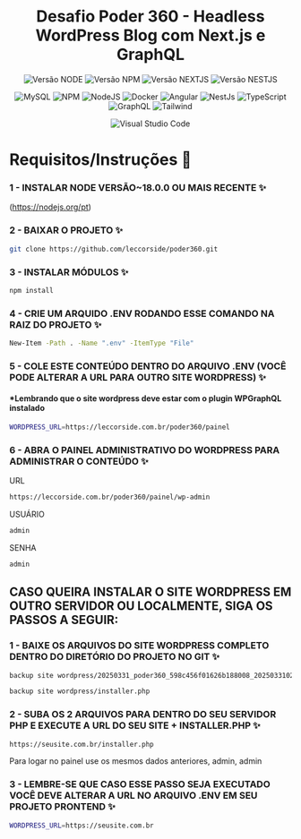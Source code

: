 <div align="center">
  <h1 align="center">
    Desafio Poder 360 - Headless WordPress Blog com Next.js e GraphQL
  </h1>
</div>

<div align="center">

![Versão NODE](http://img.shields.io/static/v1?label=v18.0.0&message=%20NODE&color=GREEN&style=for-the-badge)
![Versão NPM](http://img.shields.io/static/v1?label=v8.6.0&message=%20NPM&color=BLUE&style=for-the-badge)
![Versão NEXTJS](http://img.shields.io/static/v1?label=v15.2.4&message=%20NEXTJS&color=PINK&style=for-the-badge)
![Versão NESTJS](http://img.shields.io/static/v1?label=v18.3.1&message=%20REACT&color=PINK&style=for-the-badge)

![MySQL](https://img.shields.io/badge/wordpress-%2300f.svg?style=for-the-badge&logo=wordpress&logoColor=white)
![NPM](https://img.shields.io/badge/NPM-%23CB3837.svg?style=for-the-badge&logo=npm&logoColor=white)
![NodeJS](https://img.shields.io/badge/node.js-6DA55F?style=for-the-badge&logo=node.js&logoColor=white)
![Docker](https://img.shields.io/badge/Docker-1d63ed?style=for-the-badge&logo=docker&logoColor=f5f5f5)
![Angular](https://img.shields.io/badge/React-DD0031?style=for-the-badge&logo=react&logoColor=white)
![NestJs](https://img.shields.io/badge/next.js-000000?style=for-the-badge&logo=nextdotjs&logoColor=white)
![TypeScript](https://img.shields.io/badge/typescript-%23007ACC.svg?style=for-the-badge&logo=typescript&logoColor=white)
![GraphQL](https://img.shields.io/badge/GraphQl-E10098?style=for-the-badge&logo=graphql&logoColor=white)
![Tailwind](https://img.shields.io/badge/Tailwind_CSS-grey?style=for-the-badge&logo=tailwind-css&logoColor=38B2AC)

![Visual Studio Code](https://img.shields.io/badge/Visual%20Studio%20Code-0078d7.svg?style=for-the-badge&logo=visual-studio-code&logoColor=white)

</div>

# Requisitos/Instruções 📜

### 1 - INSTALAR NODE VERSÃO~18.0.0 OU MAIS RECENTE ✨
(https://nodejs.org/pt)

### 2 - BAIXAR O PROJETO ✨
```bash
git clone https://github.com/leccorside/poder360.git
```

### 3 - INSTALAR MÓDULOS ✨
```bash
npm install
```

### 4 - CRIE UM ARQUIDO .ENV RODANDO ESSE COMANDO NA RAIZ DO PROJETO ✨
```bash
New-Item -Path . -Name ".env" -ItemType "File"
```

### 5 - COLE ESTE CONTEÚDO DENTRO DO ARQUIVO .ENV (VOCÊ PODE ALTERAR A URL PARA OUTRO SITE WORDPRESS) ✨
#### *Lembrando que o site wordpress deve estar com o plugin WPGraphQL instalado
```bash
WORDPRESS_URL=https://leccorside.com.br/poder360/painel
```

### 6 - ABRA O PAINEL ADMINISTRATIVO DO WORDPRESS PARA ADMINISTRAR O CONTEÚDO ✨
URL
```bash
https://leccorside.com.br/poder360/painel/wp-admin
```
USUÁRIO
```bash
admin
```
SENHA
```bash
admin
```

## CASO QUEIRA INSTALAR O SITE WORDPRESS EM OUTRO SERVIDOR OU LOCALMENTE, SIGA OS PASSOS A SEGUIR:

### 1 - BAIXE OS ARQUIVOS DO SITE WORDPRESS COMPLETO DENTRO DO DIRETÓRIO DO PROJETO NO GIT ✨
```bash
backup site wordpress/20250331_poder360_598c456f01626b188008_20250331022913_archive.zip
```
```bash
backup site wordpress/installer.php
```

### 2 - SUBA OS 2 ARQUIVOS PARA DENTRO DO SEU SERVIDOR PHP E EXECUTE A URL DO SEU SITE + INSTALLER.PHP ✨
```bash
https://seusite.com.br/installer.php
```
Para logar no painel use os mesmos dados anteriores, admin, admin

### 3 - LEMBRE-SE QUE CASO ESSE PASSO SEJA EXECUTADO VOCÊ DEVE ALTERAR A URL NO ARQUIVO .ENV EM SEU PROJETO PRONTEND ✨
```bash
WORDPRESS_URL=https://seusite.com.br
```